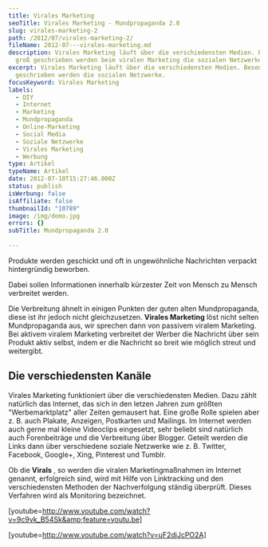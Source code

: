```yaml
---
title: Virales Marketing
seoTitle: Virales Marketing - Mundpropaganda 2.0
slug: virales-marketing-2
path: /2012/07/virales-marketing-2/
fileName: 2012-07---virales-marketing.md
description: Virales Marketing läuft über die verschiedensten Medien. Besonders
  groß geschrieben werden beim viralen Marketing die sozialen Netzwerke
excerpt: Virales Marketing läuft über die verschiedensten Medien. Besonders groß
  geschrieben werden die sozialen Netzwerke.
focusKeyword: Virales Marketing
labels:
  - DIY
  - Internet
  - Marketing
  - Mundpropaganda
  - Online-Marketing
  - Social Media
  - Soziale Netzwerke
  - Virales Marketing
  - Werbung
type: Artikel
typeName: Artikel
date: 2012-07-10T15:27:46.000Z
status: publish
isWerbung: false
isAffiliate: false
thumbnailId: "10789"
image: /img/demo.jpg
errors: {}
subTitle: Mundpropaganda 2.0
  
---
```


Produkte werden geschickt und oft in ungewöhnliche Nachrichten verpackt
hintergründig beworben.

Dabei sollen Informationen innerhalb kürzester Zeit von Mensch zu Mensch
verbreitet werden.

Die Verbreitung ähnelt in einigen Punkten der guten alten Mundpropaganda, diese
ist ihr jedoch nicht gleichzusetzen. **Virales Marketing** löst nicht selten
Mundpropaganda aus, wir sprechen dann von passivem viralem Marketing. Bei
aktivem viralem Marketing verbreitet der Werber die Nachricht über sein Produkt
aktiv selbst, indem er die Nachricht so breit wie möglich streut und weitergibt.

## Die verschiedensten Kanäle

Virales Marketing funktioniert über die verschiedensten Medien. Dazu zählt
natürlich das Internet, das sich in den letzen Jahren zum größten
"Werbemarktplatz" aller Zeiten gemausert hat. Eine große Rolle spielen aber z.
B. auch Plakate, Anzeigen, Postkarten und Mailings. Im Internet werden auch
gerne mal kleine Videoclips eingesetzt, sehr beliebt sind natürlich auch
Forenbeiträge und die Verbreitung über Blogger. Geteilt werden die Links dann
über verschiedene soziale Netzwerke wie z. B. Twitter, Facebook, Google+, Xing,
Pinterest und Tumblr.

Ob die **Virals** , so werden die viralen Marketingmaßnahmen im Internet
genannt, erfolgreich sind, wird mit Hilfe von Linktracking und den
verschiedensten Methoden der Nachverfolgung ständig überprüft. Dieses Verfahren
wird als Monitoring bezeichnet.

[youtube=http://www.youtube.com/watch?v=9c9vk_B54Sk&amp;feature=youtu.be]

[youtube=http://www.youtube.com/watch?v=uF2djJcPO2A]

  